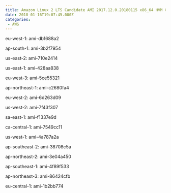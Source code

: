 ```yaml
---
title: Amazon Linux 2 LTS Candidate AMI 2017.12.0.20180115 x86_64 HVM GP2
date: 2018-01-16T19:07:45.000Z
categories:
 - AWS
---
```


eu-west-1: ami-db1688a2

ap-south-1: ami-3b2f7954

us-east-2: ami-710e2414

us-east-1: ami-428aa838

eu-west-3: ami-5ce55321

ap-northeast-1: ami-c2680fa4

eu-west-2: ami-6d263d09

us-west-2: ami-7f43f307

sa-east-1: ami-f1337e9d

ca-central-1: ami-7549cc11

us-west-1: ami-4a787a2a

ap-southeast-2: ami-38708c5a

ap-northeast-2: ami-3e04a450

ap-southeast-1: ami-4f89f533

ap-northeast-3: ami-86424cfb

eu-central-1: ami-1b2bb774

